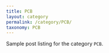 ```yaml
---
title: PCB
layout: category
permalink: /category/PCB/
taxonomy: PCB
---
```


Sample post listing for the category `PCB`.